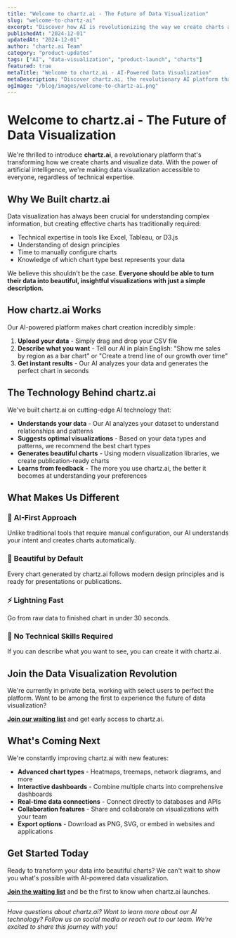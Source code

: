 ```yaml
---
title: "Welcome to chartz.ai - The Future of Data Visualization"
slug: "welcome-to-chartz-ai"
excerpt: "Discover how AI is revolutionizing the way we create charts and visualize data. Learn about chartz.ai and join the data visualization revolution."
publishedAt: "2024-12-01"
updatedAt: "2024-12-01"
author: "chartz.ai Team"
category: "product-updates"
tags: ["AI", "data-visualization", "product-launch", "charts"]
featured: true
metaTitle: "Welcome to chartz.ai - AI-Powered Data Visualization"
metaDescription: "Discover chartz.ai, the revolutionary AI platform that transforms your data into beautiful, insightful charts in seconds. Join the waiting list today!"
ogImage: "/blog/images/welcome-to-chartz-ai.png"
---
```


# Welcome to chartz.ai - The Future of Data Visualization

We're thrilled to introduce **chartz.ai**, a revolutionary platform that's transforming how we create charts and visualize data. With the power of artificial intelligence, we're making data visualization accessible to everyone, regardless of technical expertise.

## Why We Built chartz.ai

Data visualization has always been crucial for understanding complex information, but creating effective charts has traditionally required:

- Technical expertise in tools like Excel, Tableau, or D3.js
- Understanding of design principles
- Time to manually configure charts
- Knowledge of which chart type best represents your data

We believe this shouldn't be the case. **Everyone should be able to turn their data into beautiful, insightful visualizations with just a simple description.**

## How chartz.ai Works

Our AI-powered platform makes chart creation incredibly simple:

1. **Upload your data** - Simply drag and drop your CSV file
2. **Describe what you want** - Tell our AI in plain English: "Show me sales by region as a bar chart" or "Create a trend line of our growth over time"
3. **Get instant results** - Our AI analyzes your data and generates the perfect chart in seconds

## The Technology Behind chartz.ai

We've built chartz.ai on cutting-edge AI technology that:

- **Understands your data** - Our AI analyzes your dataset to understand relationships and patterns
- **Suggests optimal visualizations** - Based on your data types and patterns, we recommend the best chart types
- **Generates beautiful charts** - Using modern visualization libraries, we create publication-ready charts
- **Learns from feedback** - The more you use chartz.ai, the better it becomes at understanding your preferences

## What Makes Us Different

### 🤖 **AI-First Approach**
Unlike traditional tools that require manual configuration, our AI understands your intent and creates charts automatically.

### 🎨 **Beautiful by Default**
Every chart generated by chartz.ai follows modern design principles and is ready for presentations or publications.

### ⚡ **Lightning Fast**
Go from raw data to finished chart in under 30 seconds.

### 🔧 **No Technical Skills Required**
If you can describe what you want to see, you can create it with chartz.ai.

## Join the Data Visualization Revolution

We're currently in private beta, working with select users to perfect the platform. Want to be among the first to experience the future of data visualization?

**[Join our waiting list](https://docs.google.com/forms/d/e/1FAIpQLSeEwhkaizkqAtdbbyV39yke7BV0kFOT1uaqpCodb61oDt-hpA/viewform?pli=1)** and get early access to chartz.ai.

## What's Coming Next

We're constantly improving chartz.ai with new features:

- **Advanced chart types** - Heatmaps, treemaps, network diagrams, and more
- **Interactive dashboards** - Combine multiple charts into comprehensive dashboards
- **Real-time data connections** - Connect directly to databases and APIs
- **Collaboration features** - Share and collaborate on visualizations with your team
- **Export options** - Download as PNG, SVG, or embed in websites and applications

## Get Started Today

Ready to transform your data into beautiful charts? We can't wait to show you what's possible with AI-powered data visualization.

**[Join the waiting list](https://docs.google.com/forms/d/e/1FAIpQLSeEwhkaizkqAtdbbyV39yke7BV0kFOT1uaqpCodb61oDt-hpA/viewform?pli=1)** and be the first to know when chartz.ai launches.

---

*Have questions about chartz.ai? Want to learn more about our AI technology? Follow us on social media or reach out to our team. We're excited to share this journey with you!*